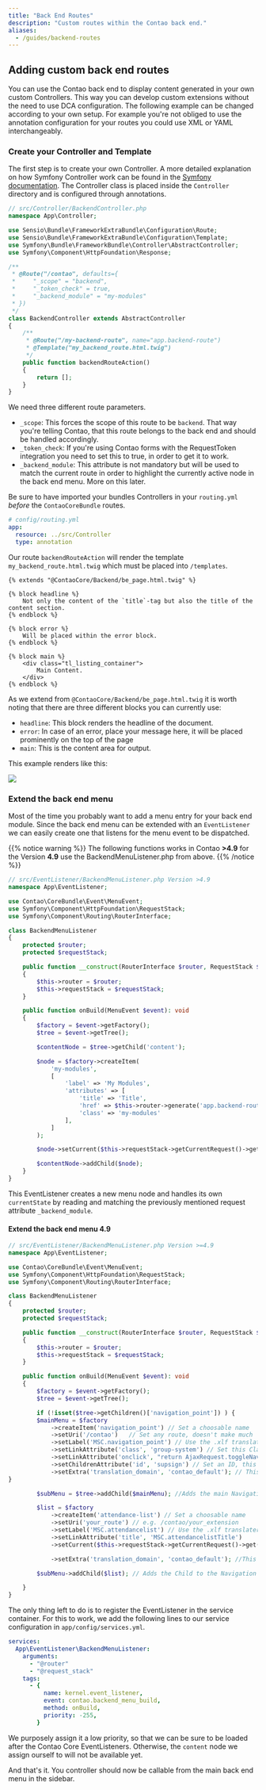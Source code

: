 ```yaml
---
title: "Back End Routes"
description: "Custom routes within the Contao back end."
aliases:
  - /guides/backend-routes
---
```


## Adding custom back end routes

You can use the Contao back end to display content generated in your own custom Controllers.
This way you can develop custom extensions without the need to use DCA configuration.
The following example can be changed according to your own setup. For example you're
not obliged to use the annotation configuration for your routes you could use
XML or YAML interchangeably.

### Create your Controller and Template

The first step is to create your own Controller. A more detailed explanation
on how Symfony Controller work can be found in the [Symfony documentation](https://symfony.com/doc/current/controller.html).
The Controller class is placed inside the `Controller` directory
and is configured through annotations.

```php
// src/Controller/BackendController.php
namespace App\Controller;

use Sensio\Bundle\FrameworkExtraBundle\Configuration\Route;
use Sensio\Bundle\FrameworkExtraBundle\Configuration\Template;
use Symfony\Bundle\FrameworkBundle\Controller\AbstractController;
use Symfony\Component\HttpFoundation\Response;

/**
 * @Route("/contao", defaults={
 *     "_scope" = "backend",
 *     "_token_check" = true,
 *     "_backend_module" = "my-modules"
 * })
 */
class BackendController extends AbstractController
{
    /**
     * @Route("/my-backend-route", name="app.backend-route")
     * @Template("my_backend_route.html.twig")
     */
    public function backendRouteAction()
    {
        return [];
    }
}
```

We need three different route parameters.

- `_scope`: This forces the scope of this route to be `backend`. That way you're
  telling Contao, that this route belongs to the back end and should be handled accordingly.
- `_token_check`: If you're using Contao forms with the RequestToken integration
  you need to set this to true, in order to get it to work.
- `_backend_module`: This attribute is not mandatory but will be used to match
  the current route in order to highlight the currently active node in the back end menu.
  More on this later.

Be sure to have imported your bundles Controllers in your `routing.yml` _before_
the `ContaoCoreBundle` routes.

```yaml
# config/routing.yml
app:
  resource: ../src/Controller
  type: annotation
```

Our route `backendRouteAction` will render the template `my_backend_route.html.twig`
which must be placed into `/templates`.

```twig
{% extends "@ContaoCore/Backend/be_page.html.twig" %}

{% block headline %}
    Not only the content of the `title`-tag but also the title of the content section.
{% endblock %}

{% block error %}
    Will be placed within the error block.
{% endblock %}

{% block main %}
    <div class="tl_listing_container">
        Main Content.
    </div>
{% endblock %}
```

As we extend from `@ContaoCore/Backend/be_page.html.twig` it is worth noting
that there are three different blocks you can currently use:

- `headline`: This block renders the headline of the document.
- `error`: In case of an error, place your message here, it will be placed prominently
  on the top of the page
- `main`: This is the content area for output.

This example renders like this:

![](../images/custom-backend-routes-1.png?classes=shadow)

### Extend the back end menu

Most of the time you probably want to add a menu entry for your back end module.
Since the back end menu can be extended with an `EventListener` we can easily
create one that listens for the menu event to be dispatched.

{{% notice warning %}}
The following functions works in Contao **>4.9** for the Version **4.9** use the BackendMenuListener.php from above.
{{% /notice %}}

```php
// src/EventListener/BackendMenuListener.php Version >4.9
namespace App\EventListener;

use Contao\CoreBundle\Event\MenuEvent;
use Symfony\Component\HttpFoundation\RequestStack;
use Symfony\Component\Routing\RouterInterface;

class BackendMenuListener
{
    protected $router;
    protected $requestStack;

    public function __construct(RouterInterface $router, RequestStack $requestStack)
    {
        $this->router = $router;
        $this->requestStack = $requestStack;
    }

    public function onBuild(MenuEvent $event): void
    {
        $factory = $event->getFactory();
        $tree = $event->getTree();

        $contentNode = $tree->getChild('content');

        $node = $factory->createItem(
            'my-modules',
            [
                'label' => 'My Modules',
                'attributes' => [
                    'title' => 'Title',
                    'href' => $this->router->generate('app.backend-route'),
                    'class' => 'my-modules'
                ],
            ]
        );

        $node->setCurrent($this->requestStack->getCurrentRequest()->get('_backend_module') === 'my-modules');

        $contentNode->addChild($node);
    }
}

```

This EventListener creates a new menu node and handles its own `currentState` by
reading and matching the previously mentioned request attribute `_backend_module`.

#### Extend the back end menu 4.9

```php
// src/EventListener/BackendMenuListener.php Version >=4.9
namespace App\EventListener;

use Contao\CoreBundle\Event\MenuEvent;
use Symfony\Component\HttpFoundation\RequestStack;
use Symfony\Component\Routing\RouterInterface;

class BackendMenuListener
{
    protected $router;
    protected $requestStack;

    public function __construct(RouterInterface $router, RequestStack $requestStack)
    {
        $this->router = $router;
        $this->requestStack = $requestStack;
    }

    public function onBuild(MenuEvent $event): void
    {
        $factory = $event->getFactory();
        $tree = $event->getTree();

        if (!isset($tree->getChildren()['navigation_point']) ) {
        $mainMenu = $factory
            ->createItem('navigation_point') // Set a choosable name
            ->setUri('/contao')   // Set any route, doesn't make much
            ->setLabel('MSC.navigation_point') // Use the .xlf translater to translate the Labels
            ->setLinkAttribute('class', 'group-system') // Set this Class for the Icon left beside
            ->setLinkAttribute('onclick', "return AjaxRequest.toggleNavigation(this, 'navigation_point', '/contao')") // Makes the toggle to hide the childs of the navigation_point
            ->setChildrenAttribute('id', 'supsign') // Set an ID, this is needed for the toggleNavigation
            ->setExtra('translation_domain', 'contao_default'); // This is needed to the translation of the -> setLabel()
}

        $subMenu = $tree->addChild($mainMenu); //Adds the main Navigation Point to th end of the default Menu

        $list = $factory
            ->createItem('attendance-list') // Set a choosable name
            ->setUri('your_route') // e.g. /contao/your_extension
            ->setLabel('MSC.attendancelist') // Use the .xlf translater to translate the Labels
            ->setLinkAttribute('title', 'MSC.attendancelistTitle')
            ->setCurrent($this->requestStack->getCurrentRequest()->get('_backend_module') === 'attendance-list')

            ->setExtra('translation_domain', 'contao_default'); //This is needed to the translation of the -> setLabel()

        $subMenu->addChild($list); // Adds the Child to the Navigation Point

    }
}
```

The only thing left to do is to register the EventListener in the service container.
For this to work, we add the following lines to our service configuration in `app/config/services.yml`.

```yaml
services:
  App\EventListener\BackendMenuListener:
    arguments:
      - "@router"
      - "@request_stack"
    tags:
      - {
          name: kernel.event_listener,
          event: contao.backend_menu_build,
          method: onBuild,
          priority: -255,
        }
```

We purposely assign it a low priority, so that we can be sure to be loaded after
the Contao Core EventListeners. Otherwise, the `content` node we assign ourself to
will not be available yet.

And that's it. You controller should now be callable from the main back end menu in
the sidebar.
